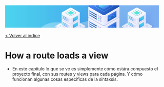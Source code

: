 ![Virtualización](/docs/images/header.png)

[< Volver al índice](/docs/ReadMe.md)

# How a route loads a view

- En este capítulo lo que se ve es simplemente cómo estára compuesto el proyecto final, con sus routes y views para cada página. Y cómo funcionan algunas cosas especificas de la síntaxsis.